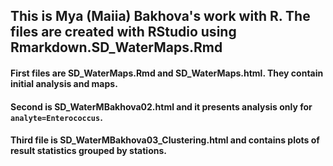 ## This is Mya (Maiia) Bakhova's work with R. The files are created with RStudio using Rmarkdown.SD_WaterMaps.Rmd
#### First files are SD_WaterMaps.Rmd and SD_WaterMaps.html. They contain initial analysis and maps. 
#### Second is SD_WaterMBakhova02.html and it presents analysis only for `analyte=Enterococcus`.
#### Third file is SD_WaterMBakhova03_Clustering.html and contains plots of result statistics grouped by stations.
